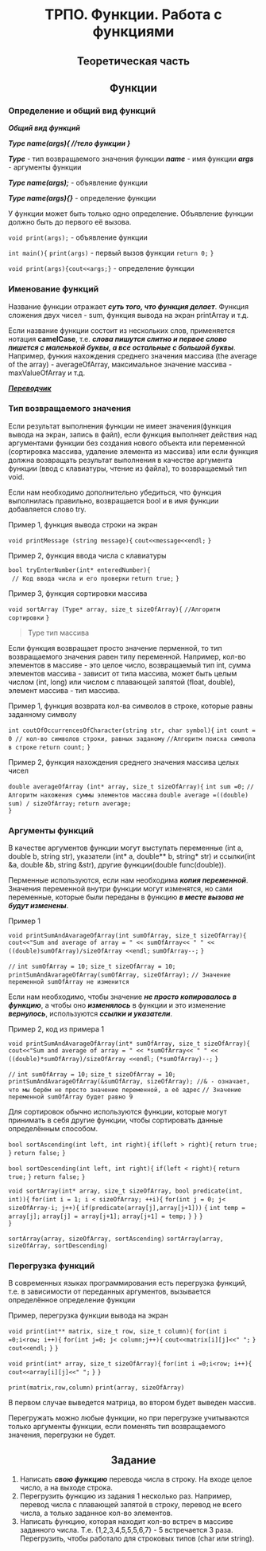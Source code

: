 <h1 align='center'>ТРПО. Функции. Работа с функциями</h1>

<h2 align='center'>Теоретическая часть</h2>

<h2 align='center'>Функции</h2>

### Определение и общий вид функций

***Общий вид функций***

***Type name(args){
    //тело функции
}***

***Type*** - тип возвращаемого значения функции
***name*** - имя функции
***args*** - аргументы функции

***Type name(args);*** - объявление функции

***Type name(args){}***  - определение функции

У функции может быть только одно определение.
Объявление функции должно быть до первого её вызова.

`void print(args);` - объявление функции

`int main(){`
    `print(args)`   - первый вызов функции
    `return 0;`
`}`

`void print(args){cout<<args;}` - определение функции

### Именование функций 

Название функции отражает ***суть того, что функция делает***. Функция сложения двух чисел - sum, функция вывода на экран printArray и т.д.

Если название функции состоит из нескольких слов, применяется нотация **camelCase**, т.е. ***слова пишутся слитно и первое слово пишется с маленькой буквы, а все остальные с большой буквы***. Например, функия нахождения среднего значения массива (the average of the array) - averageOfArray, максимальное значение массива - maxValueOfArray и т.д. 

***[Переводчик](https://www.google.com/search?q=%D0%BF%D0%B5%D1%80%D0%B5%D0%B2%D0%BE%D0%B4%D1%87%D0%B8%D0%BA&sxsrf=AOaemvK7FB0TWjlP173UllWQOM5iO_xaFw%3A1634667561885&ei=KQxvYd2KNen_7_UP88G74AM&ved=0ahUKEwidw-eai9fzAhXp_7sIHfPgDjwQ4dUDCA4&uact=5&oq=%D0%BF%D0%B5%D1%80%D0%B5%D0%B2%D0%BE%D0%B4%D1%87%D0%B8%D0%BA&gs_lcp=Cgdnd3Mtd2l6EAMyBwgjELADECcyBwgAEEcQsAMyBwgAEEcQsAMyBwgAEEcQsAMyBwgAEEcQsAMyBwgAEEcQsAMyBwgAEEcQsAMyBwgAEEcQsAMyBwgAEEcQsAMyBwgAELADEENKBAhBGABQAFgAYMzALmgBcAJ4AIABAIgBAJIBAJgBAMgBCrgBAcABAQ&sclient=gws-wiz)***


### Тип возвращаемого значения 

Если результат выполнения функции не имеет значения(функция вывода на экран, запись в файл), если функция выполняет действия над аргументами функции без создания нового объекта или переменной (сортировка массива, удаление элемента из массива) или если функция должна возвращать результат выполнения в качестве аргумента функции (ввод с клавиатуры, чтение из файла), то возвращаемый тип void. 

Если нам необходимо дополнительно убедиться, что функция выполнилась правильно, возвращается bool и в имя функции добавляется слово try.

Пример 1, функция вывода строки на экран

`void printMessage (string message){`
   `cout<<message<<endl;`
`}`


Пример 2, функция ввода числа с клавиатуры 

`bool tryEnterNumber(int* enteredNumber){`  
   ` // Код ввода числа и его проверки`
   `return true;`
`}`

Пример 3, функция сортировки массива

`void sortArray (Type* array, size_t sizeOfArray){`
    `//Алгоритм сортировки`
`}`

> Type тип массива

Если функция возвращает просто значение перменной, то тип возвращаемого значения равен типу переменной. Например, кол-во элементов в массиве - это целое число, возвращаемый тип int, сумма элементов массива - зависит от типа массива, может быть целым числом (int, long) или числом с плавающей запятой (float, double), элемент массива - тип массива.

Пример 1, функция возврата кол-ва символов в строке, которые равны заданному символу

`int coutOfOccurrencesOfCharacter(string str, char symbol){`
    `int count = 0 // кол-во символов строки, равных заданому`
    `//Алгоритм поиска символа в строке`
    `return count;`
`}`

Пример 2, функция нахождения среднего значения массива целых чисел 

`double averageOfArray (int* array, size_t sizeOfArray){`
    `int sum =0;`
    `//Алгоритм нахожения суммы элементов массива`
    `double average =((double) sum) / sizeOfArray;`
    `return average;`  
`}`

### Аргументы функций 

В качестве аргументов функции могут выступать переменные (int a, double b, string str), указатели (int* a, double** b, string* str) и ссылки(int &a, double &b, string &str), другие функции(double func(double)). 

Перменные используются, если нам необходима ***копия переменной***. Значения переменной внутри функции могут изменятся, но сами переменные, которые были переданы в функцию ***в месте вызова не будут изменены***. 

Пример 1

`void printSumAndAvarageOfArray(int sumOfArray, size_t sizeOfArray){`
    `cout<<"Sum and average of array = " << sumOfArray<< " " << ((double)sumOfArray)/sizeOfArray <<endl;`
    `sumOfArray--;`
`}`


`//`
`int sumOfArray = 10;`
`size_t sizeOfArray = 10;`
`printSumAndAvarageOfArray(sumOfArray, sizeOfArray);`
`// Значение переменной sumOfArray не изменится`

Если нам необходимо, чтобы значение ***не просто копировалось в функцию***, а чтобы оно ***изменялось*** в функции и это изменение ***вернулось***, используются ***ссылки и указатели***. 

Пример 2, код из примера 1


`void printSumAndAvarageOfArray(int* sumOfArray, size_t sizeOfArray){`
    `cout<<"Sum and average of array = " << *sumOfArray<< " " << ((double)*sumOfArray)/sizeOfArray <<endl;`
    `(*sumOfArray)--;`
`}`


`//`
`int sumOfArray = 10;`
`size_t sizeOfArray = 10;`
`printSumAndAvarageOfArray(&sumOfArray, sizeOfArray); //& - означает, что мы берём не просто значение переменной, а её адрес` 
`// Значение переменной sumOfArray будет равно 9`

Для сортировок обычно используются функции, которые могут принимать в себя другие функции, чтобы сортировать данные определённым способом.

`bool sortAscending(int left, int right){`
    `if(left > right){`
        `return true;`
    `}`
    `return false;`
`}`

`bool sortDescending(int left, int right){`
    `if(left < right){`
        `return true;`
    `}`
    `return false;`
`}`

`void sortArray(int* array, size_t sizeOfArray, bool predicate(int, int)){`
    `for(int i = 1; i < sizeOfArray; ++i){`
	    `for(int j = 0; j< sizeOfArray-i; j++){`
		    `if(predicate(array[j],array[j+1]))`
		    `{`
			`int temp = array[j];`
			`array[j] = array[j+1];`
			`array[j+1] = temp;`
		    `}`
	    `}`
    `}`   
`}`

`sortArray(array, sizeOfArray, sortAscending)`
`sortArray(array, sizeOfArray, sortDescending)`

### Перегрузка функций 

В современных языках программирования есть перегрузка функций, т.е. в зависимости от переданных аргументов, вызывается определённое определение функции

Пример, перегрузка функции вывода на экран

`void print(int** matrix, size_t row, size_t column){`
    `for(int i =0;i<row; i++){`
        `for(int j=0; j< column;j++){`
            `cout<<matrix[i][j]<<" ";`
        `}`
        `cout<<endl;`
    `}`
`}`

`void print(int* array, size_t sizeOfArray){`
    `for(int i =0;i<row; i++){`
        `cout<<array[i][j]<<" ";`
    `}`
`}`

`print(matrix,row,column)`
`print(array, sizeOfArray)`

В первом случае выведется матрица, во втором будет выведен массив.

Перегружать можно любые функции, но при перегрузке учитываются только аргументы функции, если поменять тип возвращаемого значения, перегрузки не будет. 

<h2 align='center'>Задание</h2>

1. Написать ***свою функцию*** перевода числа в строку. На входе целое число, а на выходе строка.
2. Перегрузить функцию из задания 1 несколько раз. Например, перевод числа с плавающей запятой в строку, перевод не всего числа, а только заданное кол-во элементов.
3. Написать функцию, которая находит кол-во встреч в массиве заданного числа. Т.е. {1,2,3,4,5,5,5,6,7} - 5 встречается 3 раза. Перегрузить, чтобы работало для строковых типов (char или string).

